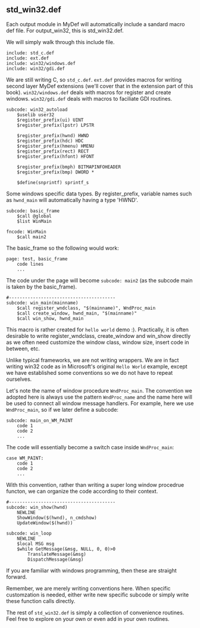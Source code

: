 ## std_win32.def

Each output module in MyDef will automatically include a sandard macro def file. For output_win32, this is std_win32.def.

We will simply walk through this include file.

```
include: std_c.def
include: ext.def
include: win32/windows.def
include: win32/gdi.def
```

We are still writing C, so `std_c.def`. `ext.def` provides macros for writing second layer MyDef extensions (we'll cover that in the extension part of this book). `win32/windows.def` deals with macros for register and create windows. `win32/gdi.def` deals with macros to faciliate GDI routines.

```
subcode: win32_autoload
    $uselib user32
    $register_prefix(ui) UINT
    $register_prefix(lpstr) LPSTR

    $register_prefix(hwnd) HWND
    $register_prefix(hdc) HDC
    $register_prefix(hmenu) HMENU
    $register_prefix(rect) RECT
    $register_prefix(hfont) HFONT

    $register_prefix(bmph) BITMAPINFOHEADER
    $register_prefix(bmp) DWORD *

    $define(snprintf) sprintf_s
```

Some windows specific data types. By register_prefix, variable names such as `hwnd_main` will automatically having a type 'HWND'. 

```
subcode: basic_frame
    $call @global
    $list WinMain

fncode: WinMain
    $call main2
```

The basic_frame so the following would work:
```
page: test, basic_frame
    code lines
    ...
```
The code under the page will become `subcode: main2` (as the subcode main is taken by the basic_frame).

```
#---------------------------------------- 
subcode: win_main(mainname)
    $call register_wndclass, "$(mainname)", WndProc_main
    $call create_window, hwnd_main, "$(mainname)"
    $call win_show, hwnd_main

```
This macro is rather created for `hello world` demo :). Practically, it is often desirable to write register_wndclass, create_window and win_show directly as we often need customize the window class, window size, insert code in between, etc.

Unlike typical frameworks, we are not writing wrappers. We are in fact writing win32 code as in Microsoft's original `Hello World` example, except we have established some conventions so we do not have to repeat ourselves.

Let's note the name of window procedure `WndProc_main`. The convention we adopted here is always use the pattern `WndProc_name` and the name here will be used to connect all window message handlers. For example, here we use `WndProc_main`, so if we later define a subcode:

```
subcode: main_on_WM_PAINT
    code 1
    code 2
    ...
```
The code will essentially become a switch case inside `WndProc_main`:
```
case WM_PAINT:
    code 1
    code 2
    ...
```

With this convention, rather than writing a super long window procedrue functon, we can organize the code according to their context.

```
#---------------------------------------- 
subcode: win_show(hwnd)
    NEWLINE
    ShowWindow($(hwnd), n_cmdshow)
    UpdateWindow($(hwnd))

subcode: win_loop
    NEWLINE
    $local MSG msg
    $while GetMessage(&msg, NULL, 0, 0)>0
        TranslateMessage(&msg)
        DispatchMessage(&msg)

```
If you are familiar with windows programming, then these are straight forward. 

Remember, we are merely writing conventions here. When specific customzation is needed, either write new specific subcode or simply write these function calls directly.

The rest of `std_win32.def` is simply a collection of convenience routines. Feel free to explore on your own or even add in your own routines.

